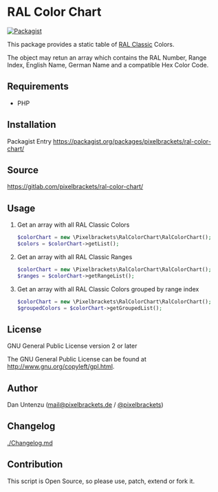 RAL Color Chart
===============

[![Packagist](https://img.shields.io/packagist/v/pixelbrackets/ral-color-chart.svg)](https://packagist.org/packages/pixelbrackets/ral-color-chart/)

This package provides a static table of [RAL Classic](https://www.ral-farben.de/) Colors.

The object may retun an array which contains the RAL Number, Range Index, 
English Name, German Name and a compatible Hex Color Code.

Requirements
------------

* PHP

Installation
------------

Packagist Entry https://packagist.org/packages/pixelbrackets/ral-color-chart/

Source
------

https://gitlab.com/pixelbrackets/ral-color-chart/

Usage
-----

1. Get an array with all RAL Classic Colors
   ```php
   $colorChart = new \Pixelbrackets\RalColorChart\RalColorChart();
   $colors = $colorChart->getList();
   ```
1. Get an array with all RAL Classic Ranges
   ```php
   $colorChart = new \Pixelbrackets\RalColorChart\RalColorChart();
   $ranges = $colorChart->getRangeList();
   ```
1. Get an array with all RAL Classic Colors grouped by range index
   ```php
   $colorChart = new \Pixelbrackets\RalColorChart\RalColorChart();
   $groupedColors = $colorChart->getGroupedList();
   ```

License
-------

GNU General Public License version 2 or later

The GNU General Public License can be found at http://www.gnu.org/copyleft/gpl.html.

Author
------

Dan Untenzu (<mail@pixelbrackets.de> / [@pixelbrackets](https://pixelbrackets.de))

Changelog
---------

[./Changelog.md](./Changelog.md)

Contribution
------------

This script is Open Source, so please use, patch, extend or fork it.
